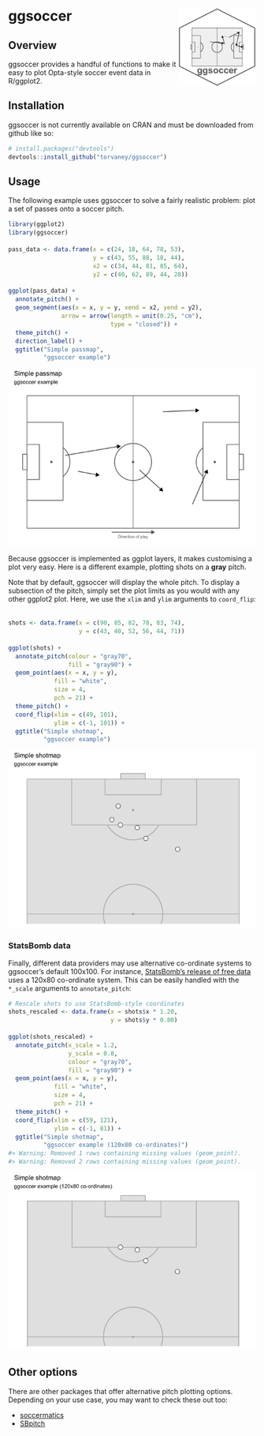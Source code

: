 
<!-- README.md is generated from README.Rmd. Please edit that file -->

# ggsoccer <img src="man/figures/logo.png" width="160px" align="right" />

## Overview

ggsoccer provides a handful of functions to make it easy to plot
Opta-style soccer event data in R/ggplot2.

## Installation

ggsoccer is not currently available on CRAN and must be downloaded from
github like so:

``` r
# install.packages("devtools")
devtools::install_github("torvaney/ggsoccer")
```

## Usage

The following example uses ggsoccer to solve a fairly realistic problem:
plot a set of passes onto a soccer pitch.

``` r
library(ggplot2)
library(ggsoccer)

pass_data <- data.frame(x = c(24, 18, 64, 78, 53),
                        y = c(43, 55, 88, 18, 44),
                        x2 = c(34, 44, 81, 85, 64),
                        y2 = c(40, 62, 89, 44, 28))

ggplot(pass_data) +
  annotate_pitch() +
  geom_segment(aes(x = x, y = y, xend = x2, yend = y2),
               arrow = arrow(length = unit(0.25, "cm"),
                             type = "closed")) +
  theme_pitch() +
  direction_label() +
  ggtitle("Simple passmap", 
          "ggsoccer example")
```

![](man/figures/README-example_passes-1.png)<!-- -->

Because ggsoccer is implemented as ggplot layers, it makes customising a
plot very easy. Here is a different example, plotting shots on a
**gray** pitch.

Note that by default, ggsoccer will display the whole pitch. To display
a subsection of the pitch, simply set the plot limits as you would with
any other ggplot2 plot. Here, we use the `xlim` and `ylim` arguments to
`coord_flip`:

``` r

shots <- data.frame(x = c(90, 85, 82, 78, 83, 74),
                    y = c(43, 40, 52, 56, 44, 71))

ggplot(shots) +
  annotate_pitch(colour = "gray70",
                 fill = "gray90") +
  geom_point(aes(x = x, y = y),
             fill = "white", 
             size = 4, 
             pch = 21) +
  theme_pitch() +
  coord_flip(xlim = c(49, 101),
             ylim = c(-1, 101)) +
  ggtitle("Simple shotmap",
          "ggsoccer example")
```

![](man/figures/README-example_shots-1.png)<!-- -->

### StatsBomb data

Finally, different data providers may use alternative co-ordinate
systems to ggsoccer’s default 100x100. For instance, [StatsBomb’s
release of free data]() uses a 120x80 co-ordinate system. This can be
easily handled with the `*_scale` arguments to `annotate_pitch`:

``` r
# Rescale shots to use StatsBomb-style coordinates
shots_rescaled <- data.frame(x = shots$x * 1.20,
                             y = shots$y * 0.80)

ggplot(shots_rescaled) +
  annotate_pitch(x_scale = 1.2,
                 y_scale = 0.8,
                 colour = "gray70",
                 fill = "gray90") +
  geom_point(aes(x = x, y = y),
             fill = "white", 
             size = 4, 
             pch = 21) +
  theme_pitch() +
  coord_flip(xlim = c(59, 121),
             ylim = c(-1, 81)) +
  ggtitle("Simple shotmap",
          "ggsoccer example (120x80 co-ordinates)")
#> Warning: Removed 1 rows containing missing values (geom_point).
#> Warning: Removed 2 rows containing missing values (geom_point).
```

![](man/figures/README-example_shots_sb-1.png)<!-- -->

## Other options

There are other packages that offer alternative pitch plotting options.
Depending on your use case, you may want to check these out too:

  - [soccermatics](https://github.com/JoGall/soccermatics)
  - [SBpitch](https://github.com/FCrSTATS/SBpitch)
